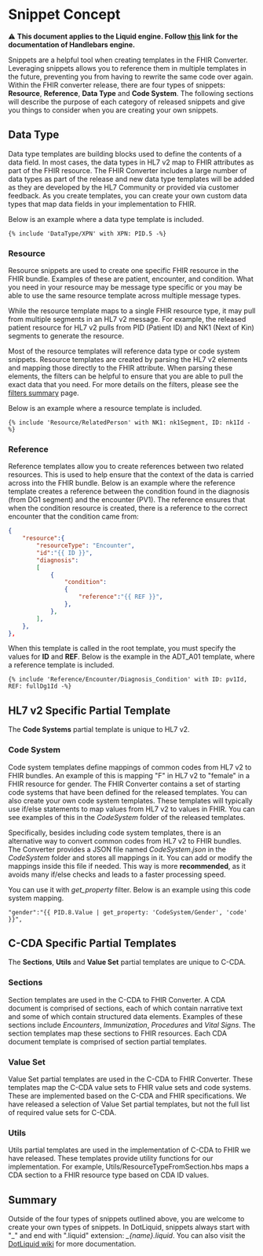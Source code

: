 # Snippet Concept

⚠ **This document applies to the Liquid engine. Follow [this](https://github.com/microsoft/FHIR-Converter/tree/handlebars) link for the documentation of Handlebars engine.**

Snippets are a helpful tool when creating templates in the FHIR Converter.
Leveraging snippets allows you to reference them in multiple templates in the future, preventing you from having to rewrite the same code over again.
Within the FHIR converter release, there are four types of snippets: **Resource**, **Reference**, **Data Type** and **Code System**.
The following sections will describe the purpose of each category of released snippets and give you things to consider when you are creating your own snippets.

## Data Type

Data type templates are building blocks used to define the contents of a data field.
In most cases, the data types in HL7 v2 map to FHIR attributes as part of the FHIR resource.
The FHIR Converter includes a large number of data types as part of the release and new data type templates will be added as they are developed by the HL7 Community or provided via customer feedback.
As you create templates, you can create your own custom data types that map data fields in your implementation to FHIR.

Below is an example where a data type template is included.

```
{% include 'DataType/XPN' with XPN: PID.5 -%}
```

### Resource

Resource snippets are used to create one specific FHIR resource in the FHIR bundle.
Examples of these are patient, encounter, and condition.
What you need in your resource may be message type specific or you may be able to use the same resource template across multiple message types.

While the resource template maps to a single FHIR resource type, it may pull from multiple segments in an HL7 v2 message.
For example, the released patient resource for HL7 v2 pulls from PID (Patient ID) and NK1 (Next of Kin) segments to generate the resource.

Most of the resource templates will reference data type or code system snippets.
Resource templates are created by parsing the HL7 v2 elements and mapping those directly to the FHIR attribute.
When parsing these elements, the filters can be helpful to ensure that you are able to pull the exact data that you need.
For more details on the filters, please see the [filters summary](#TBD) page.

Below is an example where a resource template is included.

```
{% include 'Resource/RelatedPerson' with NK1: nk1Segment, ID: nk1Id -%}
```

### Reference

Reference templates allow you to create references between two related resources.
This is used to help ensure that the context of the data is carried across into the FHIR bundle.
Below is an example where the reference template creates a reference between the condition found in the diagnosis (from DG1 segment) and the encounter (PV1).
The reference ensures that when the condition resource is created, there is a reference to the correct encounter that the condition came from:

```json
{
    "resource":{
        "resourceType": "Encounter",
        "id":"{{ ID }}",
        "diagnosis":
        [
            {
                "condition":
                {
                    "reference":"{{ REF }}",
                },
            },
        ],
    },
},
```

When this template is called in the root template, you must specify the values for **ID** and **REF**.
Below is the example in the ADT_A01 template, where a reference template is included.

```
{% include 'Reference/Encounter/Diagnosis_Condition' with ID: pv1Id, REF: fullDg1Id -%}
```
## HL7 v2 Specific Partial Template

The **Code Systems** partial template is unique to HL7 v2.

### Code System

Code system templates define mappings of common codes from HL7 v2 to FHIR bundles.
An example of this is mapping "F" in HL7 v2 to "female" in a FHIR resource for gender.
The FHIR Converter contains a set of starting code systems that have been defined for the released templates.
You can also create your own code system templates.
These templates will typically use if/else statements to map values from HL7 v2 to values in FHIR.
You can see examples of this in the *CodeSystem* folder of the released templates.

Specifically, besides including code system templates, there is an alternative way to convert common codes from HL7 v2 to FHIR bundles.
The Converter provides a JSON file named *CodeSystem.json* in the *CodeSystem* folder and stores all mappings in it.
You can add or modify the mappings inside this file if needed.
This way is more **recommended**, as it avoids many if/else checks and leads to a faster processing speed.

You can use it with *get_property* filter.
Below is an example using this code system mapping.

```
"gender":"{{ PID.8.Value | get_property: 'CodeSystem/Gender', 'code' }}",
```

## C-CDA Specific Partial Templates

The **Sections**, **Utils** and **Value Set** partial templates are unique to C-CDA.

### Sections

Section templates are used in the C-CDA to FHIR Converter. A CDA document is comprised of sections, each of which contain narrative text and some of which contain structured data elements. Examples of these sections include *Encounters*, *Immunization*, *Procedures* and *Vital Signs*. The section templates map these sections to FHIR resources. Each CDA document template is comprised of section partial templates.

### Value Set

Value Set partial templates are used in the C-CDA to FHIR Converter. These templates map the C-CDA value sets to FHIR value sets and code systems. These are implemented based on the C-CDA and FHIR specifications. We have released a selection of Value Set partial templates, but not the full list of required value sets for C-CDA.  

### Utils

Utils partial templates are used in the implementation of C-CDA to FHIR we have released. These templates provide utility functions for our implementation. For example, Utils/ResourceTypeFromSection.hbs maps a CDA section to a FHIR resource type based on CDA ID values.

## Summary

Outside of the four types of snippets outlined above, you are welcome to create your own types of snippets.
In DotLiquid, snippets always start with "\_" and end with ".liquid" extension: *_\{name\}.liquid*.
You can also visit the [DotLiquid wiki](https://github.com/dotliquid/dotliquid/wiki) for more documentation.
